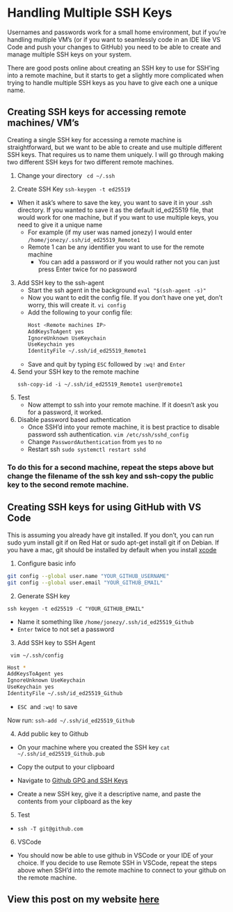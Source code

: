 # Handling Multiple SSH Keys

Usernames and passwords work for a small home environment, but if you’re handling multiple VM’s (or if you want to seamlessly code in an IDE like VS Code and push your changes to GitHub) you need to be able to create and manage multiple SSH keys on your system.

There are good posts online about creating an SSH key to use for SSH’ing into a remote machine, but it starts to get a slightly more complicated when trying to handle multiple SSH keys as you have to give each one a unique name.

## Creating SSH keys for accessing remote machines/ VM’s

Creating a single SSH key for accessing a remote machine is straightforward, but we want to be able to create and use multiple different SSH keys. That requires us to name them uniquely. I will go through making two different SSH keys for two different remote machines.

1. Change your directory
` cd ~/.ssh`

2. Create SSH Key
`ssh-keygen -t ed25519`

-  When it ask’s where to save the key, you want to save it in your .ssh directory. If you wanted to save it as the default id_ed25519 file, that would work for one machine, but if you want to use multiple keys, you need to give it a unique name
    - For example (if my user was named jonezy) I would enter `/home/jonezy/.ssh/id_ed25519_Remote1`
    - Remote 1 can be any identifier you want to use for the remote machine
        - You can add a password or if you would rather not you can just press Enter twice for no password
3. Add SSH key to the ssh-agent
    - Start the ssh agent in the background `eval "$(ssh-agent -s)"`
    - Now you want to edit the config file. If you don’t have one yet, don’t worry, this will create it. `vi config`
    - Add the following to your config file:
        ```bash
        Host <Remote machines IP>
        AddKeysToAgent yes
        IgnoreUnknown UseKeychain
        UseKeychain yes
        IdentityFile ~/.ssh/id_ed25519_Remote1
        ```
    - Save and quit by typing `ESC` followed by `:wq!` and `Enter`
5. Send your SSH key to the remote machine
    ```
    ssh-copy-id -i ~/.ssh/id_ed25519_Remote1 user@remote1
    ```
6. Test
    - Now attempt to ssh into your remote machine. If it doesn’t ask you for a password, it worked.
7. Disable password based authentication
    - Once SSH’d into your remote machine, it is best practice to disable password ssh authentication. `vim /etc/ssh/sshd_config`
    - Change `PasswordAuthentication` from `yes` to `no`
    - Restart ssh `sudo systemctl restart sshd`
### To do this for a second machine, repeat the steps above but change the filename of the ssh key and ssh-copy the public key to the second remote machine.

## Creating SSH keys for using GitHub with VS Code

This is assuming you already have git installed. If you don’t, you can run sudo yum install git if on Red Hat or sudo apt-get install git if on Debian. If you have a mac, git should be installed by default when you install [xcode](https://apps.apple.com/us/app/xcode/id497799835?mt=12)

1. Configure basic info

```bash
git config --global user.name "YOUR_GITHUB_USERNAME"
git config --global user.email "YOUR_GITHUB_EMAIL"
```

2. Generate SSH key

`ssh keygen -t ed25519 -C "YOUR_GITHUB_EMAIL"`
- Name it something like `/home/jonezy/.ssh/id_ed25519_Github`
- `Enter` twice to not set a password

3.  Add SSH key to SSH Agent

` vim ~/.ssh/config`

```bash
Host *
AddKeysToAgent yes
IgnoreUnknown UseKeychain
UseKeychain yes
IdentityFile ~/.ssh/id_ed25519_Github
```
- `ESC `and `:wq!` to save

Now run: `ssh-add ~/.ssh/id_ed25519_Github`

4. Add public key to Github

- On your machine where you created the SSH key `cat ~/.ssh/id_ed25519_Github.pub`

- Copy the output to your clipboard
- Navigate to [Github GPG and SSH Keys](https://github.com/settings/keys)
- Create a new SSH key, give it a descriptive name, and paste the contents from your clipboard as the key

5. Test
- `ssh -T git@github.com`

6. VSCode
- You should now be able to use github in VSCode or your IDE of your choice. If you decide to use Remote SSH in VSCode, repeat the steps above when SSH’d into the remote machine to connect to your github on the remote machine.


## View this post on my website [here](https://justinsjones.com/remote-ssh-keys/)
